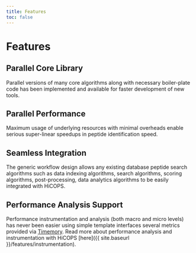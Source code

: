 ```yaml
---
title: Features
toc: false
---
```

# Features

## Parallel Core Library
Parallel versions of many core algorithms along with necessary boiler-plate code has been implemented and available for faster development of new tools.

## Parallel Performance
Maximum usage of underlying resources with minimal overheads enable serious super-linear speedups in peptide identification speed.

## Seamless Integration
The generic workflow design allows any existing database peptide search algorithms such as data indexing algorithms, search algorithms, scoring algorithms, post-processing, data analytics algorithms to be easily integrated with HiCOPS. 

## Performance Analysis Support
Performance instrumentation and analysis (both macro and micro levels) has never been easier using simple template interfaces several metrics provided via [Timemory](https://github.com/NERSC/timemory.git). Read more about performance analysis and instrumentation with HiCOPS [here]({{ site.baseurl }}/features/instrumentation).